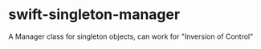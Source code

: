 # swift-singleton-manager
A Manager class for singleton objects, can work for "Inversion of Control"
